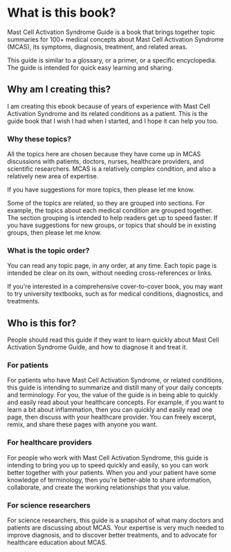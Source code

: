 # What is this book?

Mast Cell Activation Syndrome Guide is a book that brings together topic summaries for 100+ medical concepts about Mast Cell Activation Syndrome (MCAS), its symptoms, diagnosis, treatment, and related areas.

This guide is similar to a glossary, or a primer, or a specific encyclopedia. The guide is intended for quick easy learning and sharing.

## Why am I creating this?

I am creating this ebook because of years of experience with Mast Cell Activation Syndrome and its related conditions as a patient. This is the guide book that I wish I had when I started, and I hope it can help you too.

### Why these topics?

All the topics here are chosen because they have come up in MCAS discussions with patients, doctors, nurses, healthcare providers, and scientific researchers. MCAS is a relatively complex condition, and also a relatively new area of expertise.

If you have suggestions for more topics, then please let me know.

Some of the topics are related, so they are grouped into sections. For example, the topics about each medical condition are grouped together. The section grouping is intended to help readers get up to speed faster. If you have suggestions for new groups, or topics that should be in existing groups, then please let me know.

### What is the topic order?

You can read any topic page, in any order, at any time. Each topic page is intended be clear on its own, without needing cross-references or links.

If you're interested in a comprehensive cover-to-cover book, you may want to try university textbooks, such as for medical conditions, diagnostics, and treatments.

## Who is this for?

People should read this guide if they want to learn quickly about Mast Cell Activation Syndrome Guide, and how to diagnose it and treat it.

### For patients

For patients who have Mast Cell Activation Syndrome, or related conditions, this guide is intending to summarize and distill many of your daily concepts and terminology. For you, the value of the guide is in being able to quickly and easily read about your healthcare concepts. For example, if you want to learn a bit about inflammation, then you can quickly and easily read one page, then discuss with your healthcare provider. You can freely excerpt, remix, and share these pages with anyone you want.

### For healthcare providers

For people who work with Mast Cell Activation Syndrome, this guide is intending to bring you up to speed quickly and easily, so you can work better together with your patients. When you and your patient have some knowledge of terminology, then you're better-able to share information, collaborate, and create the working relationships that you value.

### For science researchers

For science researchers, this guide is a snapshot of what many doctors and patients are discussing about MCAS. Your expertise is very much needed to improve diagnosis, and to discover better treatments, and to advocate for healthcare education about MCAS.
